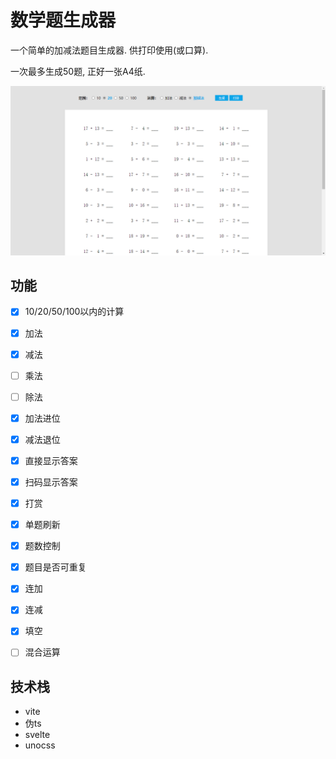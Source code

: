 
# 数学题生成器

一个简单的加减法题目生成器. 供打印使用(或口算).

一次最多生成50题, 正好一张A4纸.

![](./public/thumb.png)


## 功能

- [x] 10/20/50/100以内的计算
- [x] 加法
- [x] 减法
- [ ] 乘法
- [ ] 除法
- [x] 加法进位
- [x] 减法退位
- [x] 直接显示答案
- [x] 扫码显示答案
- [x] 打赏
- [x] 单题刷新
- [x] 题数控制
- [x] 题目是否可重复
- [x] 连加
- [x] 连减
- [x] 填空
- [ ] 混合运算


## 技术栈

- vite
- 伪ts
- svelte
- unocss
